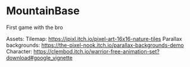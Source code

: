 # MountainBase
First game with the bro

Assets:
Tilemap: https://ipixl.itch.io/pixel-art-16x16-nature-tiles
Parallax backgrounds: https://the-pixel-nook.itch.io/parallax-backgrounds-demo
Character: https://clembod.itch.io/warrior-free-animation-set?download#google_vignette

